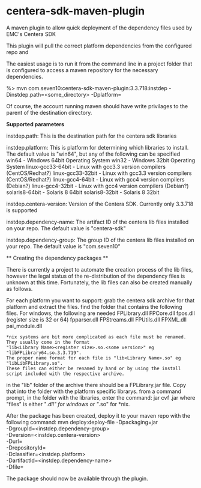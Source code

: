 # centera-sdk-maven-plugin
A maven plugin to allow quick deployment of the dependency files used by EMC's Centera SDK

This plugin will pull the correct platform dependencies from the configured repo and 

The easiest usage is to run it from the command line in a project folder that is configured to
access a maven repository for the necessary dependencies.

%> mvn com.seven10:centera-sdk-maven-plugin:3.3.718:instdep -Dinstdep.path=<some_directory> -Dplatform=<platformTag>

Of course, the account running maven should have write privilages to the parent of the destination directory.

**Supported parameters**

instdep.path: This is the destination path for the centera sdk libraries

instdep.platform: This is platform for determining which libraries to install.
The default value is "win64", but any of the following can be specified
  win64 - Windows 64bit Operating System
  win32 - Windows 32bit Operating System
  linux-gcc33-64bit - Linux with gcc3.3 version compilers (CentOS/Redhat?)
  linux-gcc33-32bit - Linux with gcc3.3 version compilers (CentOS/Redhat?)
  linux-gcc4-64bit - Linux with gcc4 version compilers (Debian?)
  linux-gcc4-32bit - Linux with gcc4 version compilers (Debian?)
  solaris8-64bit  - Solaris 8 64bit
  solaris8-32bit  - Solaris 8 32bit

instdep.centera-version: Version of the Centera SDK. Currently only 3.3.718 is supported

instdep.dependency-name: The artifact ID of the centera lib files installed on your repo. The default
  value is "centera-sdk"
  
instdep.dependency-group: The group ID of the centera lib files installed on your repo. The default
  value is "com.seven10"
  
** Creating the dependency packages **

There is currently a project to automate the creation process of the lib files, however the legal status 
of the re-distribution of the dependency files is unknown at this time. Fortunately, the lib files can also be 
created manually as follows.

For each platform you want to support:
  grab the centera sdk archive for that platform and extract the files.
  find the folder that contains the following files. For windows, the following are needed
    FPLibrary.dll 
    FPCore.dll 
    fpos<register size>.dll (register size is 32 or 64)
    fpparser.dll
    FPStreams.dll
    FPUtils.dll
    FPXML.dll
    pai_module.dll

    *nix systems are bit more complicated as each file must be renamed. They usually come in the format
    "lib<Library Name><register size>.so.<some version>" eg "libFPLibrary64.so.3.3.719". 
    The proper name format for each file is "lib<Library Name>.so" eg "libLibFPLibrary.so".
    These files can either be renamed by hand or by using the install script included with the respective archive.

  in the "lib" folder of the archive there should be a FPLibrary.jar file. Copy that into the folder with the platform specific librarys.
  from a command prompt, in the folder with the libraries, enter the command:
    jar cvf <some file name>.jar <files> 
  where "files" is either "*.dll" for windows or "*.so" for *nix.

  After the package has been created, deploy it to your maven repo with the following command:
    mvn deploy:deploy-file -Dpackaging=jar \
                           -DgroupId=<instdep.dependency-group> \
                           -Dversion=<instdep.centera-version> \
                           -Durl=<your maven repo url> \
                           -DrepositoryId=<your maven repo id> \
                           -Dclassifier=<instdep.platform> \
                           -DartifactId=<instdep.dependency-name> \
                           -Dfile=<jar file name>

  The package should now be available through the plugin.



